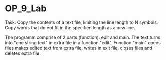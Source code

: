 # OP_9_Lab

Task: Copy the contents of a text file, limiting the line length to N
symbols. Copy words that do not fit in the specified length
as a new line.

The programm comprise of 2 parts (function): edit and main. The text 
turns into "one string text" in extra file in a function "edit". Function 
"main" opens files makes edited text from extra file, writes in exit file,
closes files and deletes extra file.

